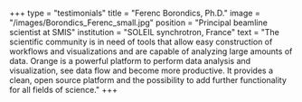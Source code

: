 +++
type = "testimonials"
title = "Ferenc Borondics, Ph.D."
image = "/images/Borondics_Ferenc_small.jpg"
position = "Principal beamline scientist at SMIS"
institution = "SOLEIL synchrotron, France"
text = "The scientific community is in need of tools that allow easy construction of workflows and visualizations and are capable of analyzing large amounts of data. Orange is a powerful platform to perform data analysis and visualization, see data flow and become more productive. It provides a clean, open source platform and the possibility to add further functionality for all fields of science."
+++
